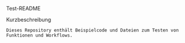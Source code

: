 Test-README

Kurzbeschreibung

    Dieses Repository enthält Beispielcode und Dateien zum Testen von Funktionen und Workflows.
